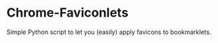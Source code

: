 Chrome-Faviconlets
==================

Simple Python script to let you (easily) apply favicons to bookmarklets.